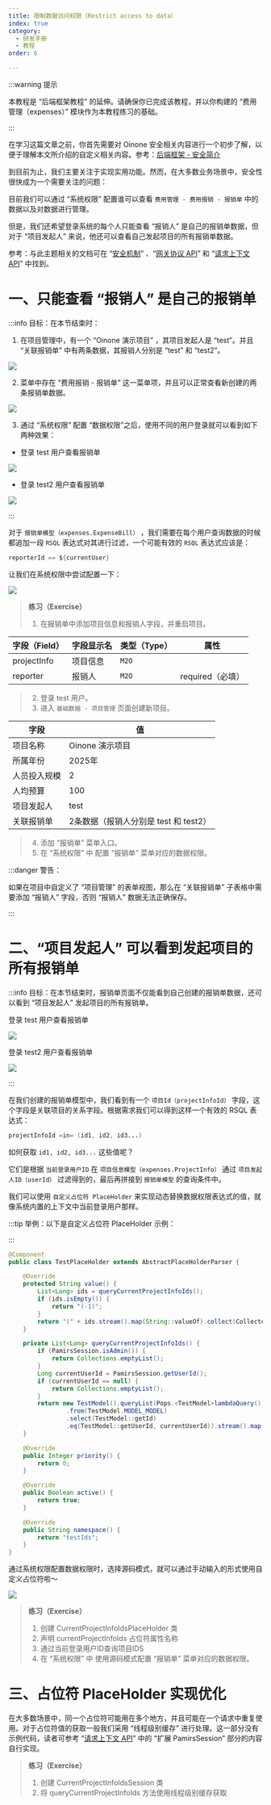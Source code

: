 ```yaml
---
title: 限制数据访问权限（Restrict access to data）
index: true
category:
  - 研发手册
  - 教程
order: 6

---
```

:::warning 提示

本教程是 “后端框架教程” 的延伸。请确保你已完成该教程，并以你构建的 “费用管理（expenses）” 模块作为本教程练习的基础。

:::

在学习这篇文章之前，你首先需要对 Oinone 安全相关内容进行一个初步了解，以便于理解本文所介绍的自定义相关内容。参考：[后端框架 - 安全简介](/zh-cn/DevManual/Tutorials/Back-endFramework/chapter4-a-brief-introduction-to-security.md)

到目前为止，我们主要关注于实现实用功能。然而，在大多数业务场景中，安全性很快成为一个需要关注的问题：

目前我们可以通过 “系统权限” 配置谁可以查看 `费用管理 - 费用报销 - 报销单` 中的数据以及对数据进行管理。

但是，我们还希望登录系统的每个人只能查看 “报销人” 是自己的报销单数据，但对于 “项目发起人”  来说，他还可以查看自己发起项目的所有报销单数据。

参考：与此主题相关的文档可在 “[安全机制](/zh-cn/DevManual/Reference/Back-EndFramework/security-in-oinone.md)” 、“[网关协议 API](/zh-cn/DevManual/Reference/Back-EndFramework/AdvanceAPI/protocol-API.md)” 和 “[请求上下文 API](/zh-cn/DevManual/Reference/Back-EndFramework/AdvanceAPI/request-context-API.md)” 中找到。

# 一、只能查看 “报销人” 是自己的报销单

:::info 目标：在本节结束时：

1. 在项目管理中，有一个 “Oinone 演示项目” ，其项目发起人是 “test”。并且 “关联报销单” 中有两条数据，其报销人分别是 “test” 和 “test2”。

![](https://oinone-jar.oss-cn-zhangjiakou.aliyuncs.com/welcome-document/Development/Tutorial/RestrictAccessToData/1749025398418-b6c09161-9271-4772-ab65-2328e5a815a8.gif)

2. 菜单中存在 “费用报销 - 报销单” 这一菜单项，并且可以正常查看新创建的两条报销单数据。

![](https://oinone-jar.oss-cn-zhangjiakou.aliyuncs.com/welcome-document/Development/Tutorial/RestrictAccessToData/1749025621472-ab5b11b1-2d36-4cda-83a1-263fd3d6afb3.png)

3. 通过 “系统权限” 配置 “数据权限”之后，使用不同的用户登录就可以看到如下两种效果：

+ 登录 test 用户查看报销单

![](https://oinone-jar.oss-cn-zhangjiakou.aliyuncs.com/welcome-document/Development/Tutorial/RestrictAccessToData/1749025759555-8a46240a-c932-4d2b-b7f0-40da3beddc4b.png)

+ 登录 test2 用户查看报销单

![](https://oinone-jar.oss-cn-zhangjiakou.aliyuncs.com/welcome-document/Development/Tutorial/RestrictAccessToData/1749025858149-bfe99eda-e8d5-49ee-a733-8bac07d8b371.png)

:::

对于 `报销单模型（expenses.ExpenseBill）` ，我们需要在每个用户查询数据的时候都追加一段 `RSQL` 表达式对其进行过滤，一个可能有效的 `RSQL` 表达式应该是：

```java
reporterId == ${currentUser}
```

让我们在系统权限中尝试配置一下：

![](https://oinone-jar.oss-cn-zhangjiakou.aliyuncs.com/welcome-document/Development/Tutorial/RestrictAccessToData/1749026388467-8acf03df-75ae-4270-907e-51647e70fed6.png)

> **练习（Exercise）**
>
> 1. 在报销单中添加项目信息和报销人字段，并重启项目。

| 字段（Field） | 字段显示名 | 类型（Type） | 属性                                                         |
| ------------- | ---------- | ------------ | ------------------------------------------------------------ |
| projectInfo   | 项目信息   | `M2O`        |              |
| reporter      | 报销人     | `M2O`        | required（必填） |


> 2. 登录 test 用户。
> 3. 进入 `基础数据 - 项目管理` 页面创建新项目。

| 字段         | 值                                    |
| ------------ | ------------------------------------- |
| 项目名称     | Oinone 演示项目                       |
| 所属年份     | 2025年                                |
| 人员投入规模 | 2                                     |
| 人均预算     | 100                                   |
| 项目发起人   | test                                  |
| 关联报销单   | 2条数据（报销人分别是 test 和 test2） |


> 4. 添加 “报销单” 菜单入口。
> 5. 在 “系统权限” 中 配置 “报销单” 菜单对应的数据权限。

:::danger 警告：

如果在项目中自定义了 “项目管理” 的表单视图，那么在 “关联报销单” 子表格中需要添加 “报销人” 字段，否则 “报销人” 数据无法正确保存。

:::

# 二、“项目发起人” 可以看到发起项目的所有报销单

:::info 目标：在本节结束时，报销单页面不仅能看到自己创建的报销单数据，还可以看到 “项目发起人” 发起项目的所有报销单。

登录 test 用户查看报销单

![](https://oinone-jar.oss-cn-zhangjiakou.aliyuncs.com/welcome-document/Development/Tutorial/RestrictAccessToData/1749027807399-25e6c396-65a2-42b0-9a35-62a86f79e7c9.png)

登录 test2 用户查看报销单

![](https://oinone-jar.oss-cn-zhangjiakou.aliyuncs.com/welcome-document/Development/Tutorial/RestrictAccessToData/1749027839151-0d7d15d1-3ab0-45e4-add1-b8f3a81fc6f7.png)

:::

在我们创建的报销单模型中，我们看到有一个 `项目Id（projectInfoId）` 字段，这个字段是关联项目的关系字段。根据需求我们可以得到这样一个有效的 RSQL 表达式：

```java
projectInfoId =in= (id1, id2, id3...)
```

如何获取 `id1, id2, id3...` 这些值呢？

它们是根据 `当前登录用户ID` 在 `项目信息模型（expenses.ProjectInfo）` 通过 `项目发起人ID（userId）` 过滤得到的，最后再拼接到 `报销单模型` 的查询条件中。

我们可以使用 `自定义占位符 PlaceHolder` 来实现动态替换数据权限表达式的值，就像系统内置的上下文中当前登录用户那样。

:::tip 举例：以下是自定义占位符 PlaceHolder 示例：

:::

```java
@Component
public class TestPlaceHolder extends AbstractPlaceHolderParser {

    @Override
    protected String value() {
        List<Long> ids = queryCurrentProjectInfoIds();
        if (ids.isEmpty()) {
            return "(-1)";
        }
        return "(" + ids.stream().map(String::valueOf).collect(Collectors.joining(",")) + ")";
    }

    private List<Long> queryCurrentProjectInfoIds() {
        if (PamirsSession.isAdmin()) {
            return Collections.emptyList();
        }
        Long currentUserId = PamirsSession.getUserId();
        if (currentUserId == null) {
            return Collections.emptyList();
        }
        return new TestModel().queryList(Pops.<TestModel>lambdaQuery()
                .from(TestModel.MODEL_MODEL)
                .select(TestModel::getId)
                .eq(TestModel::getUserId, currentUserId)).stream().map(TestModel::getId).collect(Collectors.toList());
    }

    @Override
    public Integer priority() {
        return 0;
    }

    @Override
    public Boolean active() {
        return true;
    }

    @Override
    public String namespace() {
        return "testIds";
    }
}
```

通过系统权限配置数据权限时，选择源码模式，就可以通过手动输入的形式使用自定义占位符啦～

![](https://oinone-jar.oss-cn-zhangjiakou.aliyuncs.com/welcome-document/Development/Tutorial/RestrictAccessToData/1749027983059-f764b140-928e-4e0e-89eb-79fcbec40d4b.png)

> **练习（Exercise）**
>
> 1. 创建 CurrentProjectInfoIdsPlaceHolder 类
> 2. 声明 currentProjectInfoIds 占位符属性名称
> 3. 通过当前登录用户ID查询项目IDS
> 4. 在 “系统权限” 中 使用源码模式配置 “报销单” 菜单对应的数据权限。

# 三、占位符 PlaceHolder 实现优化

在大多数场景中，同一个占位符可能用在多个地方，并且可能在一个请求中重复使用。对于占位符值的获取一般我们采用 “线程级别缓存” 进行处理。这一部分没有示例代码，读者可参考 “[请求上下文 API](/zh-cn/DevManual/Reference/Back-EndFramework/AdvanceAPI/request-context-API.md)” 中的 “扩展 PamirsSession” 部分的内容自行实现。

> **练习（Exercise）**
>
> 1. 创建 CurrentProjectInfoIdsSession 类
> 2. 将 queryCurrentProjectInfoIds 方法使用线程级别缓存获取

